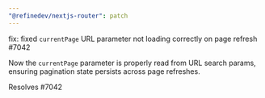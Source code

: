 ```yaml
---
"@refinedev/nextjs-router": patch
---
```


fix: fixed `currentPage` URL parameter not loading correctly on page refresh #7042

Now the `currentPage` parameter is properly read from URL search params, ensuring pagination state persists across page refreshes.

Resolves #7042
